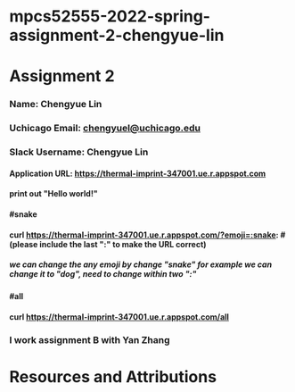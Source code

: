 # mpcs52555-2022-spring-assignment-2-chengyue-lin
# Assignment 2

### Name: Chengyue Lin
### Uchicago Email: chengyuel@uchicago.edu
### Slack Username: Chengyue Lin


#### Application URL: https://thermal-imprint-347001.ue.r.appspot.com
#### print out "Hello world!"
#### #snake
#### curl https://thermal-imprint-347001.ue.r.appspot.com/?emoji=:snake:    #(please include the last ":" to make the URL correct)
##### we can change the any emoji by change "snake" for example we can change it to "dog", need to change within two ":"
#### #all
#### curl https://thermal-imprint-347001.ue.r.appspot.com/all

### I work assignment B with Yan Zhang

# Resources and Attributions


